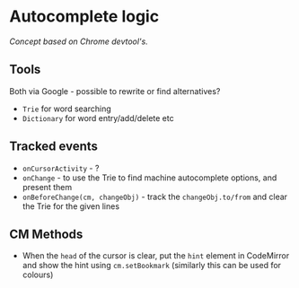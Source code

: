 # Autocomplete logic

_Concept based on Chrome devtool's._

## Tools

Both via Google - possible to rewrite or find alternatives?

- `Trie` for word searching
- `Dictionary` for word entry/add/delete etc

## Tracked events

- `onCursorActivity` - ?
- `onChange` - to use the Trie to find machine autocomplete options, and present them
- `onBeforeChange(cm, changeObj)` - track the `changeObj.to/from` and clear the Trie for the given lines

## CM Methods

- When the `head` of the cursor is clear, put the `hint` element in CodeMirror and show the hint using `cm.setBookmark` (similarly this can be used for colours)

